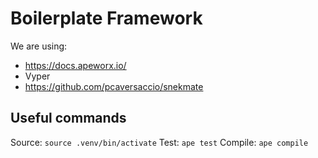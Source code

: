 # Boilerplate Framework

We are using:
- https://docs.apeworx.io/
- Vyper
- https://github.com/pcaversaccio/snekmate

## Useful commands

Source: `source .venv/bin/activate`
Test: `ape test`
Compile: `ape compile`